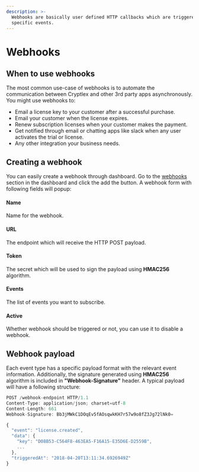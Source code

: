 ```yaml
---
description: >-
  Webhooks are basically user defined HTTP callbacks which are triggered by
  specific events.
---
```


# Webhooks

## When to use webhooks

The most common use-case of webhooks is to automate the communication between Cryptlex and other 3rd party apps asynchronously. You might use webhooks to:

* Email a license key to your customer after a successful purchase.
* Email your customer when the license expires.
* Renew subscription licenses when your customer makes the payment.
* Get notified through email or chatting apps like slack when any user activates the trial or license.
* Any other integration your business needs.

## Creating a webhook

You can easily create a webhook through dashboard. Go to the [webhooks](https://app.cryptlex.com/webhooks) section in the dashboard and click the add the button. A webhook form with following fields will popup: 

#### **Name**

Name for the webhook.

#### **URL**

The endpoint which will receive the HTTP POST payload.

#### **Token**

The secret which will be used to sign the payload using **HMAC256** algorithm.

#### Events

The list of events you want to subscribe.

#### **Active**

Whether webhook should be triggered or not, you can use it to disable a webhook.

## Webhook payload

Each event type has a specific payload format with the relevant event information. Additionally, the signature generated using **HMAC256** algorithm is included in **"Webhook-Signature"** header. A typical payload will have a following structure:

```javascript
POST /webhook-endpoint HTTP/1.1
Content-Type: application/json; charset=utf-8
Content-Length: 661
Webhook-Signature: Bb3jMWkC1DOqEv5fAOsqwkKH7r57w9o8fZ3Jg72lNk0=

{
  "event": "license.created",
  "data": {
    "key": "D08B53-C564F8-463EA5-F16A15-E35D6E-D2559B",
    ...
  },
  "triggeredAt": "2018-04-20T13:11:34.6926949Z"
}
```



